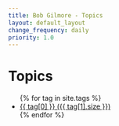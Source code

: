 ```yaml
---
title: Bob Gilmore - Topics
layout: default_layout
change_frequency: daily
priority: 1.0
---
```

<h1>Topics</h1>
<div id='tag-list'>
  <ul>
    {% for tag in site.tags %}
      <li><a href="/tags/{{ tag[0] }}/index.html">{{ tag[0] }} ({{ tag[1].size }})</a></li>
  {% endfor %}
  </ul>
</div>
